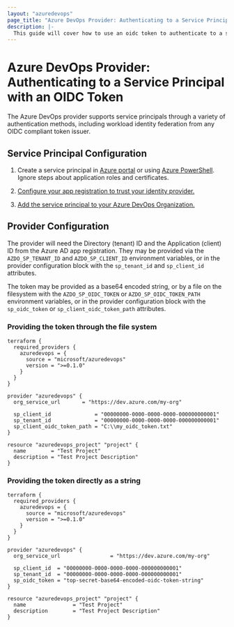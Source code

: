 ```yaml
---
layout: "azuredevops"
page_title: "Azure DevOps Provider: Authenticating to a Service Principal with an OIDC Token"
description: |-
  This guide will cover how to use an oidc token to authenticate to a service principal for use with Azure DevOps.
---
```


# Azure DevOps Provider: Authenticating to a Service Principal with an OIDC Token

The Azure DevOps provider supports service principals through a variety of authentication methods, including workload identity federation from any OIDC compliant token issuer.

## Service Principal Configuration

1. Create a service principal in [Azure portal](https://learn.microsoft.com/en-us/azure/active-directory/develop/howto-create-service-principal-portal) or
using [Azure PowerShell](https://learn.microsoft.com/en-us/azure/active-directory/develop/howto-authenticate-service-principal-powershell). Ignore steps about application roles and certificates.

2. [Configure your app registration to trust your identity provider.](https://learn.microsoft.com/en-us/azure/active-directory/workload-identities/workload-identity-federation-create-trust?pivots=identity-wif-apps-methods-azp#other-identity-providers)

3. [Add the service principal to your Azure DevOps Organization.](https://learn.microsoft.com/en-us/azure/devops/integrate/get-started/authentication/service-principal-managed-identity?view=azure-devops#2-add-and-manage-service-principal-in-an-azure-devops-organization)

## Provider Configuration

The provider will need the Directory (tenant) ID and the Application (client) ID from the Azure AD app registration. They may be provided via the `AZDO_SP_TENANT_ID` and `AZDO_SP_CLIENT_ID` environment variables, or in the provider configuration block with the `sp_tenant_id` and `sp_client_id` attributes.

The token may be provided as a base64 encoded string, or by a file on the filesystem with the `AZDO_SP_OIDC_TOKEN` or `AZDO_SP_OIDC_TOKEN_PATH` environment variables, or in the provider configuration block with the `sp_oidc_token` or `sp_client_oidc_token_path` attributes.

### Providing the token through the file system

```hcl
terraform {
  required_providers {
    azuredevops = {
      source = "microsoft/azuredevops"
      version = ">=0.1.0"
    }
  }
}

provider "azuredevops" {
  org_service_url       = "https://dev.azure.com/my-org"

  sp_client_id              = "00000000-0000-0000-0000-000000000001"
  sp_tenant_id              = "00000000-0000-0000-0000-000000000001"
  sp_client_oidc_token_path = "C:\\my_oidc_token.txt"
}

resource "azuredevops_project" "project" {
  name        = "Test Project"
  description = "Test Project Description"
}
```

### Providing the token directly as a string

```hcl
terraform {
  required_providers {
    azuredevops = {
      source = "microsoft/azuredevops"
      version = ">=0.1.0"
    }
  }
}

provider "azuredevops" {
  org_service_url                = "https://dev.azure.com/my-org"

  sp_client_id  = "00000000-0000-0000-0000-000000000001"
  sp_tenant_id  = "00000000-0000-0000-0000-000000000001"
  sp_oidc_token = "top-secret-base64-encoded-oidc-token-string"
}

resource "azuredevops_project" "project" {
  name               = "Test Project"
  description        = "Test Project Description"
}
```
